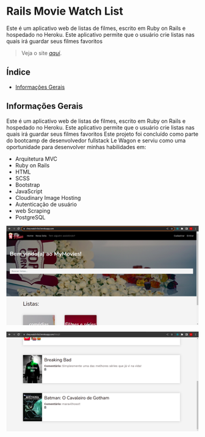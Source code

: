 # Rails Movie Watch List

Este é um aplicativo web de listas de filmes, escrito em Ruby on Rails e hospedado no Heroku. Este aplicativo permite que o usuário crie listas nas quais irá guardar seus filmes favoritos

> Veja o site [_aqui_](https://chey-watch-list.herokuapp.com/). <!-- If you have the project hosted somewhere, include the link here. -->

## Índice

- [Informações Gerais](#general-information)
<!-- * [License](#license) -->

## Informações Gerais

Este é um aplicativo web de listas de filmes, escrito em Ruby on Rails e hospedado no Heroku. Este aplicativo permite que o usuário crie listas nas quais irá guardar seus filmes favoritos
Este projeto foi concluído como parte do bootcamp de desenvolvedor fullstack Le Wagon e serviu como uma oportunidade para desenvolver minhas habilidades em:

 - Arquitetura MVC
 - Ruby on Rails 
 - HTML 
 - SCSS
 - Bootstrap
 - JavaScript
 - Cloudinary Image Hosting
 - Autenticação de usuário
 - web Scraping  
 - PostgreSQL



![main banner](https://github.com/cheyennefontes/rails-watch-list/blob/master/app/assets/images/site.png)



![main banner](https://github.com/cheyennefontes/rails-watch-list/blob/master/app/assets/images/site-2.png)
